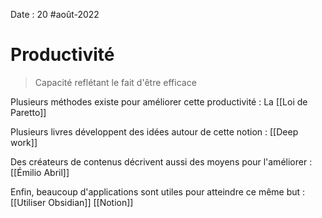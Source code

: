 Date : 20 #août-2022 
# Productivité
> Capacité reflétant le fait d'être efficace

Plusieurs méthodes existe pour améliorer cette productivité :
La [[Loi de Paretto]]

Plusieurs livres développent des idées autour de cette notion :
[[Deep work]]

Des créateurs de contenus décrivent aussi des moyens pour l'améliorer :
[[Émilio Abril]]

Enfin, beaucoup d'applications sont utiles pour atteindre ce même but :
[[Utiliser Obsidian]]
[[Notion]]
